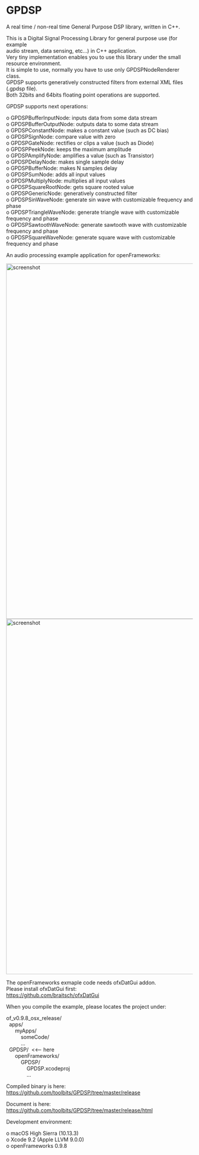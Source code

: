# GPDSP
A real time / non-real time General Purpose DSP library, written in C++.  

This is a Digital Signal Processing Library for general purpose use (for example  
audio stream, data sensing, etc...) in C++ application.  
Very tiny implementation enables you to use this library under the small resource environment.  
It is simple to use, normally you have to use only GPDSPNodeRenderer class.  
GPDSP supports generatively constructed filters from external XML files (.gpdsp file).  
Both 32bits and 64bits floating point operations are supported.  

GPDSP supports next operations:  

o GPDSPBufferInputNode: inputs data from some data stream  
o GPDSPBufferOutputNode: outputs data to some data stream  
o GPDSPConstantNode: makes a constant value (such as DC bias)  
o GPDSPSignNode: compare value with zero  
o GPDSPGateNode: rectifies or clips a value (such as Diode)  
o GPDSPPeekNode: keeps the maximum amplitude  
o GPDSPAmplifyNode: amplifies a value (such as Transistor)  
o GPDSPDelayNode: makes single sample delay  
o GPDSPBufferNode: makes N samples delay  
o GPDSPSumNode: adds all input values  
o GPDSPMultiplyNode: multiplies all input values  
o GPDSPSquareRootNode: gets square rooted value  
o GPDSPGenericNode: generatively constructed filter  
o GPDSPSinWaveNode: generate sin wave with customizable frequency and phase  
o GPDSPTriangleWaveNode: generate triangle wave with customizable frequency and phase  
o GPDSPSawtoothWaveNode: generate sawtooth wave with customizable frequency and phase  
o GPDSPSquareWaveNode: generate square wave with customizable frequency and phase  

An audio processing example application for openFrameworks:  

<img width="960" alt="screenshot" src="https://user-images.githubusercontent.com/1215065/34465894-81f435d0-ef05-11e7-87c9-2b2a71bf8f4b.png">
<img width="960" alt="screenshot" src="https://user-images.githubusercontent.com/1215065/34465895-8a913030-ef05-11e7-8f52-8da58918a265.png">

The openFrameworks exmaple code needs ofxDatGui addon.  
Please install ofxDatGui first:  
https://github.com/braitsch/ofxDatGui  

When you compile the example, please locates the project under:  

of_v0.9.8_osx_release/  
    apps/  
        myApps/  
            someCode/  
            ...  
    GPDSP/  <<-- here  
        openFrameworks/  
            GPDSP/  
                GPDSP.xcodeproj  
                ...  

Compiled binary is here:  
https://github.com/toolbits/GPDSP/tree/master/release  

Document is here:  
https://github.com/toolbits/GPDSP/tree/master/release/html  

Development environment:  

o macOS High Sierra (10.13.3)  
o Xcode 9.2 (Apple LLVM 9.0.0)  
o openFrameworks 0.9.8  
